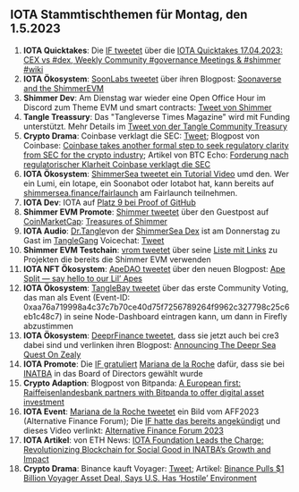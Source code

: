 ## IOTA Stammtischthemen für Montag, den 1.5.2023

1. **IOTA Quicktakes**: Die [IF tweetet](https://twitter.com/iota/status/1650424471000367104?s=20) über die [IOTA Quicktakes 17.04.2023: CEX vs #dex, Weekly Community #governance Meetings & #shimmer #wiki
](https://www.youtube.com/watch?v=wgfZMybWiqc&list=PLMbc46iGTB_QyqqU-QwbFsrVd9-HN55i_)
2. **IOTA Ökosystem**: [SoonLabs tweetet](https://twitter.com/soon_labs/status/1650733951907164160?s=20) über ihren Blogpost: [Soonaverse and the ShimmerEVM](https://soonlabs.medium.com/soonaverse-and-the-shimmerevm-a3abf50a5007)
3. **Shimmer Dev**: Am Dienstag war wieder eine Open Office Hour im Discord zum Theme EVM und smart contracts: [Tweet von Shimmer](https://twitter.com/shimmernet/status/1650530046652588032?s=20)
4. **Tangle Treassury**: Das "Tangleverse Times Magazine" wird mit Funding unterstützt. Mehr Details im [Tweet von der Tangle Community Treasury](https://twitter.com/TangleTreasury/status/1650553267250769942?s=20)
5. **Crypto Drama**: Coinbase verklagt die SEC: [Tweet](https://twitter.com/iampaulgrewal/status/1650655451720318976?s=20); Blogpost von Coinbase: [Coinbase takes another formal step to seek regulatory clarity from SEC for the crypto industry](https://www.coinbase.com/blog/coinbase-takes-another-formal-step-to-seek-regulatory-clarity-from-sec-for); Artikel von BTC Echo: [Forderung nach regulatorischer Klarheit Coinbase verklagt die SEC](https://www.btc-echo.de/schlagzeilen/coinbase-verklagt-die-sec-163254/)
6. **IOTA Ökosystem**: [ShimmerSea tweetet ein Tutorial Video](https://twitter.com/ShimmerSeaDEX/status/1650741427155132417?s=20) umd den. Wer ein Lumi, ein Iotape, ein Soonabot oder Iotabot hat, kann bereits auf [shimmersea.finance/fairlaunch](https://shimmersea.finance/fairlaunch) am Fairlaunch teilnehmen. 
7. **IOTA Dev**: IOTA auf [Platz 9 bei Proof of GitHub](https://twitter.com/ProofofGitHub/status/1650107282368126977?s=20)
8. **Shimmer EVM Promote**: [Shimmer tweetet](https://twitter.com/shimmernet/status/1650801838214479874?s=20) über den Guestpost auf [CoinMarketCap](https://twitter.com/CoinMarketCap): [Treasures of Shimmer](https://coinmarketcap.com/community/articles/643fe6b41e2012137aa27064/) 
9. **IOTA Audio**: [Dr.Tangle](https://twitter.com/dr_tangle)von der [ShimmerSea Dex](https://shimmersea.finance/) ist am Donnerstag zu Gast im [TangleGang](https://twitter.com/GangTangleTalk) Voicechat: [Tweet](https://twitter.com/GangTangleTalk/status/1651138375083085825?s=20)
10. **Shimmer EVM Testchain**: [vrom tweetet](https://twitter.com/Vrom14286662/status/1651100346092060672?s=20) über seine [Liste mit Links](https://github.com/iota-community/community-events/tree/main/page/vrom%20folder/Shimmer%20EVM%20testnet) zu Projekten die bereits die Shimmer EVM verwenden
11. **IOTA NFT Ökosystem**: [ApeDAO tweetet](https://twitter.com/iotapes/status/1650866303647768580?s=20) über den neuen Blogpost: [Ape Split — say hello to our Lil’ Apes](https://iotapes.medium.com/ape-split-say-hello-to-our-lil-apes-f5495b840a25)
12. **IOTA Ökosystem**: [TangleBay tweetet](https://twitter.com/tanglebay/status/1650897915378909185?s=20) über das erste Community Voting, das man als Event (Event-ID: 0xaa76a719998a4c37c7b70ce40d75f7256789264f9962c327798c25c6eb1c48c7) in seine Node-Dashboard eintragen kann, um dann in Firefly abzustimmen
13. **IOTA Ökosystem**: [DeeprFinance tweetet](https://twitter.com/DeeprFinance/status/1650874533954371587?s=20), dass sie jetzt auch bei cre3 dabei sind und verlinken ihren Blogpost: [Announcing The Deepr Sea Quest On Zealy](https://medium.com/@Deepr.Finance/announcing-the-deepr-sea-quest-on-zealy-c91cb4c22c74)
14. **IOTA Promote**: Die [IF gratuliert](https://twitter.com/iota/status/1650937723610341397?s=20) [Mariana de la Roche](https://twitter.com/Marianadlrw) dafür, dass sie bei [INATBA](https://twitter.com/INATBA_org) in das Board of Directors gewählt wurde
15. **Crypto Adaption**: Blogpost von Bitpanda: [A European first: Raiffeisenlandesbank partners with Bitpanda to offer digital asset investment](https://blog.bitpanda.com/en/european-first-raiffeisenlandesbank-partners-bitpanda-offer-digital-asset-investment)
16. **IOTA Event**: [Mariana de la Roche tweetet](https://twitter.com/Marianadlrw/status/1651119924834648064?s=20) ein Bild vom AFF2023 (Alternative Finance Forum); Die [IF hatte das bereits angekündigt](https://twitter.com/iota/status/1649050290858106886?s=20) und dieses Video verlinkt: [Alternative Finance Forum 2023](https://www.youtube.com/@alternativefinanceforum2023)
17. **IOTA Artikel**: von ETH News: [IOTA Foundation Leads the Charge: Revolutionizing Blockchain for Social Good in INATBA’s Growth and Impact](https://www.ethnews.com/iota-foundation-leads-the-charge-revolutionizing-blockchain-for-social-good-in-inatbas-growth-and-impact/)
18. **Crypto Drama**: Binance kauft Voyager: [Tweet](https://twitter.com/BinanceUS/status/1650932061866172435?s=20); Artikel: [Binance Pulls $1 Billion Voyager Asset Deal, Says U.S. Has ‘Hostile’ Environment](https://www.forbes.com/sites/digital-assets/2023/04/25/binance-pulls-1-billion-voyager-asset-deal-says-us-has-hostile-environment/?sh=35566376284f)

